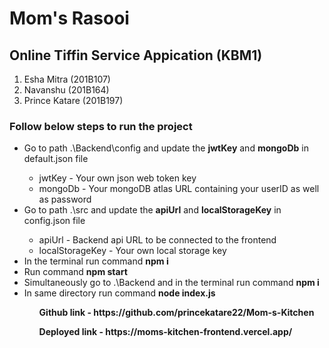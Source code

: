 # Mom's Rasooi

## Online Tiffin Service Appication (KBM1)

<ol>
  <li>Esha Mitra (201B107)</li>
  <li>Navanshu (201B164)</li>
  <li>Prince Katare (201B197)</li>
</ol>

<h3>Follow below steps to run the project</h3>
<ul>
    <li>Go to path .\Backend\config and update the <b>jwtKey</b> and <b>mongoDb</b> in default.json file</li>
    <ul>
      <li>jwtKey - Your own json web token key</li>
      <li>mongoDb - Your mongoDB atlas URL containing your userID as well as password</li>
    </ul>
    <li>Go to path .\src and update the <b>apiUrl</b> and <b>localStorageKey</b> in config.json file</li>
    <ul>
      <li>apiUrl - Backend api URL to be connected to the frontend</li>
      <li>localStorageKey - Your own local storage key</li>
    </ul>
    <li>In the terminal run command <b>npm i</b></li>
    <li>Run command <b>npm start</b></li>
    <li>Simultaneously go to .\Backend and in the terminal run command <b>npm i</b></li>
    <li>In same directory run command <b>node index.js</b></li>
<ul>


<p><b>Github link<b> - https://github.com/princekatare22/Mom-s-Kitchen</p>
<p><b>Deployed link<b> - https://moms-kitchen-frontend.vercel.app/</p>

